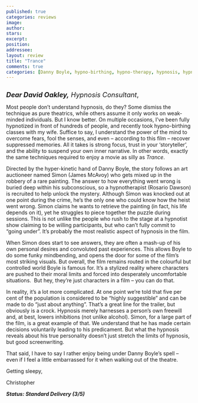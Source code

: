 ```yaml
---
published: true
categories: reviews
image:
author: 
stars: 
excerpt: 
position: 
addressee: 
layout: review
title: "Trance"
comments: true
categories: [Danny Boyle, hypno-birthing, hypno-therapy, hypnosis, hypnotized, Letters, Rosario Dawson, thriller, Trance, trippy, Vincent Cassel]
---
```

<div><p><span class="full-image-block ssNonEditable"><span><a href="/letters/2013/6/20/trance.html"><img src="http://static.squarespace.com/static/5005f6bcc4aa41161b33e89e/5329cf1fe4b07c068ebf74de/5329cf1fe4b07c068ebf7867/1387215380002/Trance2.jpg" alt="" /></a></span></span></p>
<p><span style="font-size:130%;"><strong><em>Dear David Oakley,</em></strong><em> Hypnosis Consultant</em>,</span></p>
<p>Most people don&rsquo;t understand hypnosis, do they? Some dismiss the technique as pure theatrics, while others assume it only works on weak-minded individuals. But I know better. On multiple occasions, I&rsquo;ve been fully hypnotized in front of hundreds of people, and recently took hypno-birthing classes with my wife. Suffice to say, I understand the power of the mind to overcome fears, fool the senses, and even &ndash; according to this film &ndash; recover suppressed memories. All it takes is strong focus, trust in your &lsquo;storyteller&rsquo;, and the ability to suspend your own inner narrative. In other words, exactly the same techniques required to enjoy a movie as silly as <em>Trance</em>.</p>
<p>Directed by the hyper-kinetic hand of Danny Boyle, the story follows an art auctioneer named Simon (James McAvoy) who gets mixed up in the robbery of a rare painting. The answer to how everything went wrong is buried deep within his subconscious, so a hypnotherapist (Rosario Dawson) is recruited to help unlock the mystery. Although Simon was knocked out at one point during the crime, he&rsquo;s the only one who could know how the heist went wrong. Simon claims he wants to retrieve the painting (in fact, his life depends on it), yet he struggles to piece together the puzzle during sessions. This is not unlike the people who rush to the stage at a hypnotist show claiming to be willing participants, but who can&rsquo;t fully commit to &ldquo;going under&rdquo;. It&rsquo;s probably the most realistic aspect of hypnosis in the film.</p>
<p>When Simon does start to see answers, they are often a mash-up of his own personal desires and convoluted past experiences. This allows Boyle to do some funky mindbending<ins datetime="2013-06-20T16:15" cite="mailto:Casey%20Tourangeau">,</ins> and opens the door for some of the film&rsquo;s most striking visuals. But overall, the film remains routed in the colourful but controlled world Boyle is famous for. It&rsquo;s a stylized reality where characters are pushed to their moral limits and forced into desperately uncomfortable situations.&nbsp; But hey, they&rsquo;re just characters in a film &ndash; you can do that.</p>
<p>In reality, it&rsquo;s a lot more complicated. At one point we&rsquo;re told that five per cent of the population is considered to be &ldquo;highly suggestible&rdquo; and can be made to do &ldquo;just about anything&rdquo;. That&rsquo;s a great line for the trailer, but obviously is a crock. Hypnosis merely harnesses a person&rsquo;s own freewill and, at best, lowers inhibitions (not unlike alcohol). Simon, for a large part of the film, is a great example of that. We understand that he has made certain decisions voluntarily leading to his predicament. But what the hypnosis reveals about his true personality doesn&rsquo;t just stretch the limits of hypnosis, but good screenwriting.</p>
<p>That said, I have to say I rather enjoy being under Danny Boyle&rsquo;s spell &ndash; even if I feel a little embarrassed for it when walking out of the theatre.</p>
<p>Getting sleepy,&nbsp;</p>
<p>Christopher</p>
<p><strong><em>Status: Standard Delivery (3/5)</em></strong></p></div>
